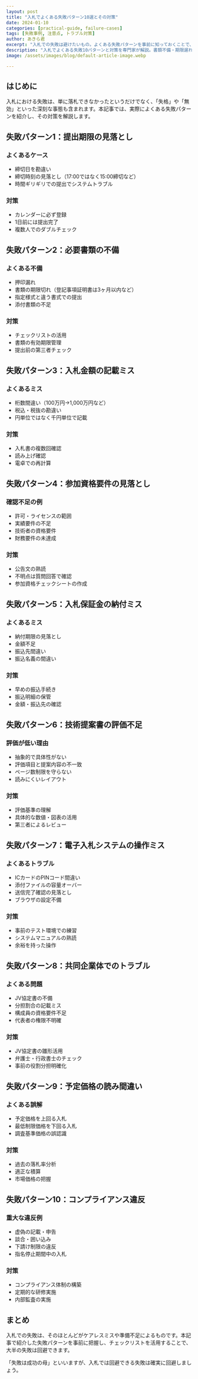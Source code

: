 ```yaml
---
layout: post
title: "入札でよくある失敗パターン10選とその対策"
date: 2024-01-10
categories: [practical-guide, failure-cases]
tags: [失敗事例, 注意点, トラブル対策]
author: あきら君
excerpt: "入札での失敗は避けたいもの。よくある失敗パターンを事前に知っておくことで、リスクを大幅に減らせます。"
description: "入札でよくある失敗10パターンと対策を専門家が解説。書類不備・期限遅れ・価格設定ミスなど実際の失敗例から学ぶ予防策。"
image: /assets/images/blog/default-article-image.webp

---
```


## はじめに

入札における失敗は、単に落札できなかったというだけでなく、「失格」や「無効」といった深刻な事態も含まれます。本記事では、実際によくある失敗パターンを紹介し、その対策を解説します。

## 失敗パターン1：提出期限の見落とし

### よくあるケース
- 締切日を勘違い
- 締切時刻の見落とし（17:00ではなく15:00締切など）
- 時間ギリギリでの提出でシステムトラブル

### 対策
- カレンダーに必ず登録
- 1日前には提出完了
- 複数人でのダブルチェック

## 失敗パターン2：必要書類の不備

### よくある不備
- 押印漏れ
- 書類の期限切れ（登記事項証明書は3ヶ月以内など）
- 指定様式と違う書式での提出
- 添付書類の不足

### 対策
- チェックリストの活用
- 書類の有効期限管理
- 提出前の第三者チェック

## 失敗パターン3：入札金額の記載ミス

### よくあるミス
- 桁数間違い（100万円→1,000万円など）
- 税込・税抜の勘違い
- 円単位ではなく千円単位で記載

### 対策
- 入札書の複数回確認
- 読み上げ確認
- 電卓での再計算

## 失敗パターン4：参加資格要件の見落とし

### 確認不足の例
- 許可・ライセンスの範囲
- 実績要件の不足
- 技術者の資格要件
- 財務要件の未達成

### 対策
- 公告文の熟読
- 不明点は質問回答で確認
- 参加資格チェックシートの作成

## 失敗パターン5：入札保証金の納付ミス

### よくあるミス
- 納付期限の見落とし
- 金額不足
- 振込先間違い
- 振込名義の間違い

### 対策
- 早めの振込手続き
- 振込明細の保管
- 金額・振込先の確認

## 失敗パターン6：技術提案書の評価不足

### 評価が低い理由
- 抽象的で具体性がない
- 評価項目と提案内容の不一致
- ページ数制限を守らない
- 読みにくいレイアウト

### 対策
- 評価基準の理解
- 具体的な数値・図表の活用
- 第三者によるレビュー

## 失敗パターン7：電子入札システムの操作ミス

### よくあるトラブル
- ICカードのPINコード間違い
- 添付ファイルの容量オーバー
- 送信完了確認の見落とし
- ブラウザの設定不備

### 対策
- 事前のテスト環境での練習
- システムマニュアルの熟読
- 余裕を持った操作

## 失敗パターン8：共同企業体でのトラブル

### よくある問題
- JV協定書の不備
- 分担割合の記載ミス
- 構成員の資格要件不足
- 代表者の権限不明確

### 対策
- JV協定書の雛形活用
- 弁護士・行政書士のチェック
- 事前の役割分担明確化

## 失敗パターン9：予定価格の読み間違い

### よくある誤解
- 予定価格を上回る入札
- 最低制限価格を下回る入札
- 調査基準価格の誤認識

### 対策
- 過去の落札率分析
- 適正な積算
- 市場価格の把握

## 失敗パターン10：コンプライアンス違反

### 重大な違反例
- 虚偽の記載・申告
- 談合・囲い込み
- 下請け制限の違反
- 指名停止期間中の入札

### 対策
- コンプライアンス体制の構築
- 定期的な研修実施
- 内部監査の実施

## まとめ

入札での失敗は、そのほとんどがケアレスミスや準備不足によるものです。本記事で紹介した失敗パターンを事前に把握し、チェックリストを活用することで、大半の失敗は回避できます。

「失敗は成功の母」といいますが、入札では回避できる失敗は確実に回避しましょう。